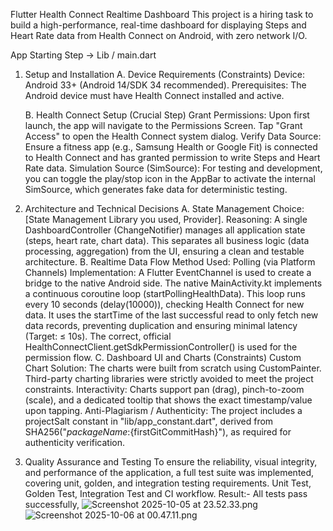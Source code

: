 Flutter Health Connect Realtime Dashboard
This project is a hiring task to build a high-performance, real-time dashboard for displaying Steps and Heart Rate data from Health Connect on Android, with zero network I/O.

App Starting Step -> Lib / main.dart

1. Setup and Installation
   A. Device Requirements (Constraints)
   Device: Android 33+ (Android 14/SDK 34 recommended).
   Prerequisites: The Android device must have Health Connect installed and active.

   B. Health Connect Setup (Crucial Step)
   Grant Permissions: Upon first launch, the app will navigate to the Permissions Screen. Tap "Grant Access" to open the Health Connect system dialog.
   Verify Data Source: Ensure a fitness app (e.g., Samsung Health or Google Fit) is connected to Health Connect and has granted permission to write Steps and Heart Rate data.
   Simulation Source (SimSource): For testing and development, you can toggle the play/stop icon in the AppBar to activate the internal SimSource, which generates fake data for deterministic testing.
2. Architecture and Technical Decisions
   A. State Management
   Choice: [State Management Library you used, Provider].
   Reasoning: A single DashboardController (ChangeNotifier) manages all application state (steps, heart rate, chart data). This separates all business logic (data processing, aggregation) from the UI, ensuring a clean and testable architecture.
   B. Realtime Data Flow
   Method Used: Polling (via Platform Channels)
   Implementation:
   A Flutter EventChannel is used to create a bridge to the native Android side.
   The native MainActivity.kt implements a continuous coroutine loop (startPollingHealthData).
   This loop runs every 10 seconds (delay(10000)), checking Health Connect for new data.
   It uses the startTime of the last successful read to only fetch new data records, preventing duplication and ensuring minimal latency (Target: ≤ 10s).
   The correct, official HealthConnectClient.getSdkPermissionController() is used for the permission flow.
   C. Dashboard UI and Charts (Constraints)
   Custom Chart Solution: The charts were built from scratch using CustomPainter. Third-party charting libraries were strictly avoided to meet the project constraints.
   Interactivity: Charts support pan (drag), pinch-to-zoom (scale), and a dedicated tooltip that shows the exact timestamp/value upon tapping.
   Anti-Plagiarism / Authenticity: The project includes a projectSalt constant in "lib/app_constant.dart", derived from SHA256("${packageName}:${firstGitCommitHash}"), as required for authenticity verification. 
3. Quality Assurance and Testing
   To ensure the reliability, visual integrity, and performance of the application, a full test suite was implemented, covering unit, golden, and integration testing requirements.
   Unit Test, Golden Test, Integration Test and CI workflow.
    Result:- All tests pass successfully, 
![Screenshot 2025-10-05 at 23.52.33.png](../../Screenshot%202025-10-05%20at%2023.52.33.png)
![Screenshot 2025-10-06 at 00.47.11.png](../../Screenshot%202025-10-06%20at%2000.47.11.png)